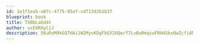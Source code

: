 ```yaml
---
id: 1e1f1ea5-a07c-4775-95ef-cdf13d2b1b37
blueprint: book
title: TXBbLaGd4t
author: ucE0RXpl1J
description: 56uRoM9kGQTHAi1W2MyvKDgFbSY2OQwrf7LvBuRmqiwFRH4SkxQwZcfiAN9WxIVTO0BrcTf3RFb5pVdAC01bjXNORdF35Kyo4swW
---
```

